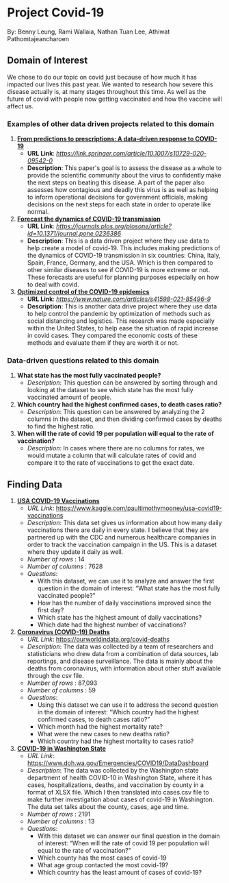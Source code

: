 # Project Covid-19
By: Benny Leung, Rami Wallaia, Nathan Tuan Lee, Athiwat Pathomtajeancharoen

## Domain of Interest

We chose to do our topic on covid just because of how much it has impacted our lives this past year. We wanted to research how severe this disease actually is, at many stages throughout this time. As well as the future of covid with people now getting vaccinated and how the vaccine will affect us.

### Examples of other data driven projects related to this domain

1. **[From predictions to prescriptions: A data-driven response to COVID-19](https://link.springer.com/article/10.1007/s10729-020-09542-0)**
   - **URL Link**: _https://link.springer.com/article/10.1007/s10729-020-09542-0_
   - **Description**: This paper's goal is to assess the disease as a whole to provide the scientific community about the virus to confidently make the next steps on beating this disease. A part of the paper also assesses how contagious and deadly this virus is as well as helping to inform operational decisions for government officials, making decisions on the next steps for each state in order to operate like normal.
2. **[Forecast the dynamics of COVID-19 transmission](https://journals.plos.org/plosone/article?id=10.1371/journal.pone.0236386)**
   - **URL Link**: _https://journals.plos.org/plosone/article?id=10.1371/journal.pone.0236386_
   - **Description**: This is a data driven project where they use data to help create a model of covid-19. This includes making predictions of the dynamics of COVID-19 transmission in six countries: China, Italy, Spain, France, Germany, and the USA. Which is then compared to other similar diseases to see if COVID-19 is more extreme or not. These forecasts are useful for planning purposes especially on how to deal with covid.
3. **[Optimized control of the COVID-19 epidemics](https://www.nature.com/articles/s41598-021-85496-9)**
   - **URL Link**: _https://www.nature.com/articles/s41598-021-85496-9_
   - **Description**: This is another data drive project where they use data to help control the pandemic by optimization of methods such as social distancing and logistics. This research was made especially within the United States, to help ease the situation of rapid increase in covid cases. They compared the economic costs of these methods and evaluate them if they are worth it or not.

### Data-driven questions related to this domain

1. **What state has the most fully vaccinated people?**
   - _Description_: This question can be answered by sorting through and looking at the dataset to see which state has the most fully vaccinated amount of people.
2. **Which country had the highest confirmed cases, to death cases ratio?**
   - _Description_: This question can be answered by analyzing the 2 columns in the dataset, and then dividing confirmed cases by deaths to find the highest ratio.
3. **When will the rate of covid 19 per population will equal to the rate of vaccination?**
   - _Description_: In cases where there are no columns for rates, we would mutate a column that will calculate rates of covid and compare it to the rate of vaccinations to get the exact date.

## Finding Data

1. **[USA COVID-19 Vaccinations](https://www.kaggle.com/paultimothymooney/usa-covid19-vaccinations)**
   - _URL Link_: https://www.kaggle.com/paultimothymooney/usa-covid19-vaccinations
   - _Description_: This data set gives us information about how many daily vaccinations there are daily in every state. I believe that they are partnered up with the CDC and numerous healthcare companies in order to track the vaccination campaign in the US. This is a dataset where they update it daily as well.
   - _Number of rows_ : 14
   - _Number of columns_ : 7628
   - _Questions_:
     - With this dataset, we can use it to analyze and answer the first question in the domain of interest: “What state has the most fully vaccinated people?”
     - How has the number of daily vaccinations improved since the first day?
     - Which state has the highest amount of daily vaccinations?
     - Which date had the highest number of vaccinations?
2. **[Coronavirus (COVID-19) Deaths](https://ourworldindata.org/covid-deaths)**
   - _URL Link_: https://ourworldindata.org/covid-deaths
   - _Description_: The data was collected by a team of researchers and statisticians who drew data from a combination of data sources, lab reportings, and disease surveillance. The data is mainly about the deaths from coronavirus, with information about other stuff available through the csv file.
   - _Number of rows_ : 87,093
   - _Number of columns_ : 59
   - _Questions_:
     - Using this dataset we can use it to address the second question in the domain of interest: “Which country had the highest confirmed cases, to death cases ratio?”
     - Which month had the highest mortality rate?
     - What were the new cases to new deaths ratio?
     - Which country had the highest mortality to cases ratio?
3. **[COVID-19 in Washington State](https://www.doh.wa.gov/Emergencies/COVID19/DataDashboard)**
   - _URL Link_: https://www.doh.wa.gov/Emergencies/COVID19/DataDashboard
   - _Description_: The data was collected by the Washington state department of health COVID-10 in Washington State, where it has cases, hospitalizations, deaths, and vaccination by county in a format of XLSX file. Which I then translated into cases.csv file to make further investigation about cases of covid-19 in Washington. The data set talks about the county, cases, age and time.
   - _Number of rows_ : 2191
   - _Number of columns_ : 13
   - _Questions_:
     - With this dataset we can answer our final question in the domain of interest: “When will the rate of covid 19 per population will equal to the rate of vaccination?”
     - Which county has the most cases of covid-19
     - What age group contacted the most covid-19?
     - Which country has the least amount of cases of covid-19?
